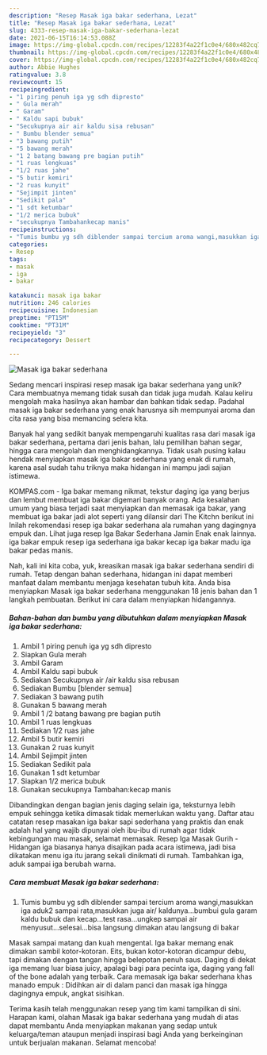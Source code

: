 ```yaml
---
description: "Resep Masak iga bakar sederhana, Lezat"
title: "Resep Masak iga bakar sederhana, Lezat"
slug: 4333-resep-masak-iga-bakar-sederhana-lezat
date: 2021-06-15T16:14:53.088Z
image: https://img-global.cpcdn.com/recipes/12283f4a22f1c0e4/680x482cq70/masak-iga-bakar-sederhana-foto-resep-utama.jpg
thumbnail: https://img-global.cpcdn.com/recipes/12283f4a22f1c0e4/680x482cq70/masak-iga-bakar-sederhana-foto-resep-utama.jpg
cover: https://img-global.cpcdn.com/recipes/12283f4a22f1c0e4/680x482cq70/masak-iga-bakar-sederhana-foto-resep-utama.jpg
author: Abbie Hughes
ratingvalue: 3.8
reviewcount: 15
recipeingredient:
- "1 piring penuh iga yg sdh dipresto"
- " Gula merah"
- " Garam"
- " Kaldu sapi bubuk"
- "Secukupnya air air kaldu sisa rebusan"
- " Bumbu blender semua"
- "3 bawang putih"
- "5 bawang merah"
- "1 2 batang bawang pre bagian putih"
- "1 ruas lengkuas"
- "1/2 ruas jahe"
- "5 butir kemiri"
- "2 ruas kunyit"
- "Sejimpit jinten"
- "Sedikit pala"
- "1 sdt ketumbar"
- "1/2 merica bubuk"
- "secukupnya Tambahankecap manis"
recipeinstructions:
- "Tumis bumbu yg sdh diblender sampai tercium aroma wangi,masukkan iga aduk2 sampai rata,masukkan juga air/ kaldunya...bumbui gula garam kaldu bubuk dan kecap...test rasa...ungkep sampai air menyusut...selesai...bisa langsung dimakan atau langsung di bakar"
categories:
- Resep
tags:
- masak
- iga
- bakar

katakunci: masak iga bakar 
nutrition: 246 calories
recipecuisine: Indonesian
preptime: "PT15M"
cooktime: "PT31M"
recipeyield: "3"
recipecategory: Dessert

---
```



![Masak iga bakar sederhana](https://img-global.cpcdn.com/recipes/12283f4a22f1c0e4/680x482cq70/masak-iga-bakar-sederhana-foto-resep-utama.jpg)

Sedang mencari inspirasi resep masak iga bakar sederhana yang unik? Cara membuatnya memang tidak susah dan tidak juga mudah. Kalau keliru mengolah maka hasilnya akan hambar dan bahkan tidak sedap. Padahal masak iga bakar sederhana yang enak harusnya sih mempunyai aroma dan cita rasa yang bisa memancing selera kita.

Banyak hal yang sedikit banyak mempengaruhi kualitas rasa dari masak iga bakar sederhana, pertama dari jenis bahan, lalu pemilihan bahan segar, hingga cara mengolah dan menghidangkannya. Tidak usah pusing kalau hendak menyiapkan masak iga bakar sederhana yang enak di rumah, karena asal sudah tahu triknya maka hidangan ini mampu jadi sajian istimewa.

KOMPAS.com - Iga bakar memang nikmat, tekstur daging iga yang berjus dan lembut membuat iga bakar digemari banyak orang. Ada kesalahan umum yang biasa terjadi saat menyiapkan dan memasak iga bakar, yang membuat iga bakar jadi alot seperti yang dilansir dari The Kitchn berikut ini Inilah rekomendasi resep iga bakar sederhana ala rumahan yang dagingnya empuk dan. Lihat juga resep Iga Bakar Sederhana Jamin Enak enak lainnya. iga bakar empuk resep iga sederhana iga bakar kecap iga bakar madu iga bakar pedas manis.


Nah, kali ini kita coba, yuk, kreasikan masak iga bakar sederhana sendiri di rumah. Tetap dengan bahan sederhana, hidangan ini dapat memberi manfaat dalam membantu menjaga kesehatan tubuh kita. Anda bisa menyiapkan Masak iga bakar sederhana menggunakan 18 jenis bahan dan 1 langkah pembuatan. Berikut ini cara dalam menyiapkan hidangannya.

<!--inarticleads1-->

##### Bahan-bahan dan bumbu yang dibutuhkan dalam menyiapkan Masak iga bakar sederhana:

1. Ambil 1 piring penuh iga yg sdh dipresto
1. Siapkan  Gula merah
1. Ambil  Garam
1. Ambil  Kaldu sapi bubuk
1. Sediakan Secukupnya air /air kaldu sisa rebusan
1. Sediakan  Bumbu [blender semua]
1. Sediakan 3 bawang putih
1. Gunakan 5 bawang merah
1. Ambil 1 /2 batang bawang pre bagian putih
1. Ambil 1 ruas lengkuas
1. Sediakan 1/2 ruas jahe
1. Ambil 5 butir kemiri
1. Gunakan 2 ruas kunyit
1. Ambil Sejimpit jinten
1. Sediakan Sedikit pala
1. Gunakan 1 sdt ketumbar
1. Siapkan 1/2 merica bubuk
1. Gunakan secukupnya Tambahan:kecap manis


Dibandingkan dengan bagian jenis daging selain iga, teksturnya lebih empuk sehingga ketika dimasak tidak memerlukan waktu yang. Daftar atau catatan resep masakan iga bakar sapi sederhana yang praktis dan enak adalah hal yang wajib dipunyai oleh ibu-ibu di rumah agar tidak kebingungan mau masak, selamat memasak. Resep Iga Masak Gurih - Hidangan iga biasanya hanya disajikan pada acara istimewa, jadi bisa dikatakan menu iga itu jarang sekali dinikmati di rumah. Tambahkan iga, aduk sampai iga berubah warna. 

<!--inarticleads2-->

##### Cara membuat Masak iga bakar sederhana:

1. Tumis bumbu yg sdh diblender sampai tercium aroma wangi,masukkan iga aduk2 sampai rata,masukkan juga air/ kaldunya...bumbui gula garam kaldu bubuk dan kecap...test rasa...ungkep sampai air menyusut...selesai...bisa langsung dimakan atau langsung di bakar


Masak sampai matang dan kuah mengental. Iga bakar memang enak dimakan sambil kotor-kotoran. Eits, bukan kotor-kotoran dicampur debu, tapi dimakan dengan tangan hingga belepotan penuh saus. Daging di dekat iga memang luar biasa juicy, apalagi bagi para pecinta iga, daging yang fall of the bone adalah yang terbaik. Cara memasak iga bakar sederhana khas manado empuk : Didihkan air di dalam panci dan masak iga hingga dagingnya empuk, angkat sisihkan. 

Terima kasih telah menggunakan resep yang tim kami tampilkan di sini. Harapan kami, olahan Masak iga bakar sederhana yang mudah di atas dapat membantu Anda menyiapkan makanan yang sedap untuk keluarga/teman ataupun menjadi inspirasi bagi Anda yang berkeinginan untuk berjualan makanan. Selamat mencoba!
